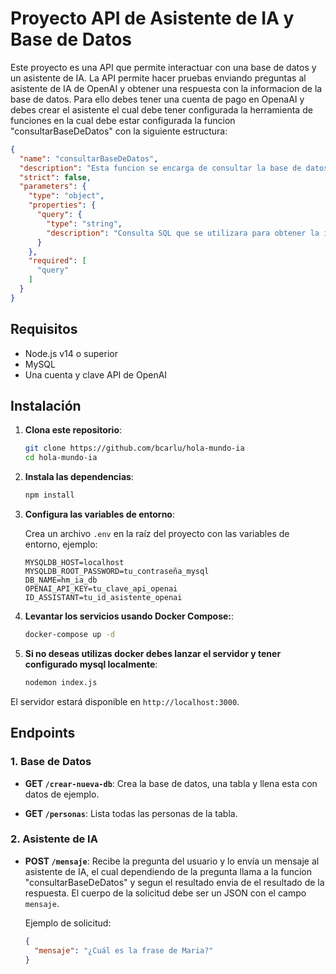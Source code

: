 
# Proyecto API de Asistente de IA y Base de Datos

Este proyecto es una API que permite interactuar con una base de datos y un asistente de IA. La API permite hacer pruebas enviando preguntas al asistente de IA de OpenAI y obtener una respuesta con la informacion de la base de datos. Para ello debes tener una cuenta de pago en OpenaAI y debes crear el asistente el cual debe tener configurada la herramienta de funciones en la cual debe estar configurada la funcion "consultarBaseDeDatos" con la siguiente estructura:

```json
{
  "name": "consultarBaseDeDatos",
  "description": "Esta funcion se encarga de consultar la base de datos para obtener la informacion solicitada por el usuario",
  "strict": false,
  "parameters": {
    "type": "object",
    "properties": {
      "query": {
        "type": "string",
        "description": "Consulta SQL que se utilizara para obtener la informacion de la base de datos, se envia como parametro, pero no se le pregunta al usuario, sino que es deducida por el asistente basado en la pregunta del cliente y el esquema de la base de datos suministrado."
      }
    },
    "required": [
      "query"
    ]
  }
}
```

## Requisitos

- Node.js v14 o superior
- MySQL
- Una cuenta y clave API de OpenAI

## Instalación

1. **Clona este repositorio**:

   ```bash
   git clone https://github.com/bcarlu/hola-mundo-ia
   cd hola-mundo-ia
   ```

2. **Instala las dependencias**:

   ```bash
   npm install
   ```

3. **Configura las variables de entorno**:

   Crea un archivo `.env` en la raíz del proyecto con las variables de entorno, ejemplo:

   ```plaintext
   MYSQLDB_HOST=localhost
   MYSQLDB_ROOT_PASSWORD=tu_contraseña_mysql
   DB_NAME=hm_ia_db
   OPENAI_API_KEY=tu_clave_api_openai
   ID_ASSISTANT=tu_id_asistente_openai
   ```

4. **Levantar los servicios usando Docker Compose:**:

   ```bash
   docker-compose up -d
   ```
5. **Si no deseas utilizas docker debes lanzar el servidor y tener configurado mysql localmente**:

   ```bash
   nodemon index.js
   ```

El servidor estará disponible en `http://localhost:3000`.

## Endpoints

### 1. Base de Datos

- **GET `/crear-nueva-db`**: Crea la base de datos, una tabla y llena esta con datos de ejemplo.
  
- **GET `/personas`**: Lista todas las personas de la tabla.

### 2. Asistente de IA

- **POST `/mensaje`**: Recibe la pregunta del usuario y lo envía un mensaje al asistente de IA, el cual dependiendo de la pregunta llama a la funcion "consultarBaseDeDatos" y segun el resultado envia de el resultado de la respuesta. El cuerpo de la solicitud debe ser un JSON con el campo `mensaje`.

  Ejemplo de solicitud:

  ```json
  {
    "mensaje": "¿Cuál es la frase de Maria?"
  }
  ```

